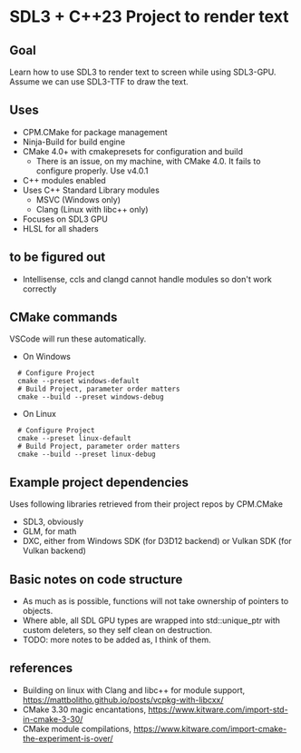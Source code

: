 # SDL3 + C++23 Project to render text

## Goal
Learn how to use SDL3 to render text to screen while using SDL3-GPU.
Assume we can use SDL3-TTF to draw the text.

## Uses
- CPM.CMake for package management
- Ninja-Build for build engine
- CMake 4.0+ with cmakepresets for configuration and build
  - There is an issue, on my machine, with CMake 4.0. It fails to configure properly. Use v4.0.1
- C++ modules enabled
- Uses C++ Standard Library modules
  - MSVC (Windows only)
  - Clang (Linux with libc++ only)
- Focuses on SDL3 GPU
- HLSL for all shaders

## to be figured out
- Intellisense, ccls and clangd cannot handle modules so don't work correctly

## CMake commands
VSCode will run these automatically.
- On Windows
```shell
  # Configure Project
  cmake --preset windows-default
  # Build Project, parameter order matters
  cmake --build --preset windows-debug
```
- On Linux
```shell
  # Configure Project
  cmake --preset linux-default
  # Build Project, parameter order matters
  cmake --build --preset linux-debug
```

## Example project dependencies
Uses following libraries retrieved from their project repos by CPM.CMake
- SDL3, obviously
- GLM, for math
- DXC, either from Windows SDK (for D3D12 backend) or Vulkan SDK (for Vulkan backend)

## Basic notes on code structure
- As much as is possible, functions will not take ownership of pointers to objects.
- Where able, all SDL GPU types are wrapped into std::unique_ptr with custom deleters, so they self clean on destruction.
- TODO: more notes to be added as, I think of them.

## references
- Building on linux with Clang and libc++ for module support, https://mattbolitho.github.io/posts/vcpkg-with-libcxx/
- CMake 3.30 magic encantations, https://www.kitware.com/import-std-in-cmake-3-30/
- CMake module compilations, https://www.kitware.com/import-cmake-the-experiment-is-over/
